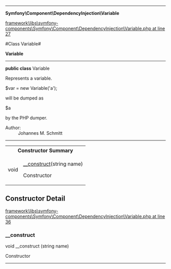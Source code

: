 

- - -

**Symfony\Component\DependencyInjection\Variable**


<a href="https://github.com/JeyDotC/Hirudo/blob/master/framework/libs/symfony-components/Symfony/Component/DependencyInjection/Variable.php#L27" target='_blank'>framework\libs\symfony-components\Symfony\Component\DependencyInjection\Variable.php at line 27</a>

#Class Variable#

**Variable**




- - -

<p><strong>public  class</strong> <span>Variable</span></p>

<div class="comment" id="overview_description"><p>Represents a variable.</p><p>$var = new Variable('a');</p><p>will be dumped as</p><p>$a</p><p>by the PHP dumper.</p></div>

<dl>
<dt>Author:</dt>
<dd>Johannes M. Schmitt <schmittjoh@gmail.com></dd>
</dl>


- - -

<table id="summary_constructor">
<tr><th colspan="2">Constructor Summary</th></tr>
<tr>
<td><span class='k'></span> <span class='nx'>void</span></td>
<td class="description"><p class="name"><a href="#__construct">__construct</a>(string name)</p><p class="description">Constructor</p></td>
</tr>
</table>

<h2 id="detail_method">Constructor Detail</h2>

<a href="https://github.com/JeyDotC/Hirudo/blob/master/framework/libs/symfony-components/Symfony/Component/DependencyInjection/Variable.php#L36" target='_blank'>framework\libs\symfony-components\Symfony\Component\DependencyInjection\Variable.php at line 36</a>

<h3 id="__construct">__construct</h3>
<span class='k'></span> <span class='nx'>void</span> <span class='nf'>__construct</span> (string name)

<div class="details">
<p>Constructor</p>
</div>

- - -

